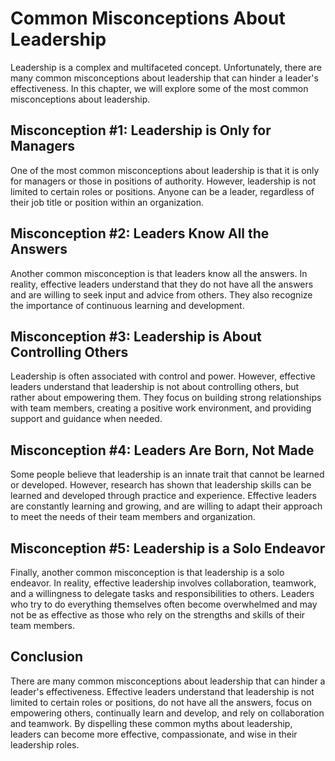Common Misconceptions About Leadership
================================================================

Leadership is a complex and multifaceted concept. Unfortunately, there are many common misconceptions about leadership that can hinder a leader's effectiveness. In this chapter, we will explore some of the most common misconceptions about leadership.

Misconception #1: Leadership is Only for Managers
-------------------------------------------------

One of the most common misconceptions about leadership is that it is only for managers or those in positions of authority. However, leadership is not limited to certain roles or positions. Anyone can be a leader, regardless of their job title or position within an organization.

Misconception #2: Leaders Know All the Answers
----------------------------------------------

Another common misconception is that leaders know all the answers. In reality, effective leaders understand that they do not have all the answers and are willing to seek input and advice from others. They also recognize the importance of continuous learning and development.

Misconception #3: Leadership is About Controlling Others
--------------------------------------------------------

Leadership is often associated with control and power. However, effective leaders understand that leadership is not about controlling others, but rather about empowering them. They focus on building strong relationships with team members, creating a positive work environment, and providing support and guidance when needed.

Misconception #4: Leaders Are Born, Not Made
--------------------------------------------

Some people believe that leadership is an innate trait that cannot be learned or developed. However, research has shown that leadership skills can be learned and developed through practice and experience. Effective leaders are constantly learning and growing, and are willing to adapt their approach to meet the needs of their team members and organization.

Misconception #5: Leadership is a Solo Endeavor
-----------------------------------------------

Finally, another common misconception is that leadership is a solo endeavor. In reality, effective leadership involves collaboration, teamwork, and a willingness to delegate tasks and responsibilities to others. Leaders who try to do everything themselves often become overwhelmed and may not be as effective as those who rely on the strengths and skills of their team members.

Conclusion
----------

There are many common misconceptions about leadership that can hinder a leader's effectiveness. Effective leaders understand that leadership is not limited to certain roles or positions, do not have all the answers, focus on empowering others, continually learn and develop, and rely on collaboration and teamwork. By dispelling these common myths about leadership, leaders can become more effective, compassionate, and wise in their leadership roles.
